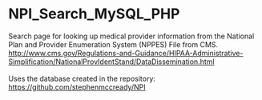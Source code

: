 # NPI_Search_MySQL_PHP
Search page for looking up medical provider information from the National Plan and Provider Enumeration System (NPPES) File from CMS.<br/> http://www.cms.gov/Regulations-and-Guidance/HIPAA-Administrative-Simplification/NationalProvIdentStand/DataDissemination.html
<br/><br/> Uses the database created in the repository: https://github.com/stephenmccready/NPI
